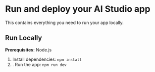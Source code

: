
# Run and deploy your AI Studio app

This contains everything you need to run your app locally.



## Run Locally

**Prerequisites:**  Node.js


1. Install dependencies:
   `npm install`
2. . Run the app:
   `npm run dev`
